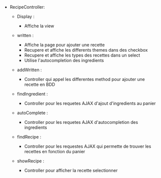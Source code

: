 - RecipeController:

  - Display :
    - Affiche la view

  - written :
    - Affiche la page pour ajouter une recette
    - Recupere et affiche les differents themes dans des checkbox
    - Recupere et affiche les types des recettes dans un select
    - Utilise l'autocompletion des ingredients

  - addWritten :
    - Controller qui appel les differentes method pour ajouter une recette en BDD

  - findIngredient :
    - Controller pour les requetes AJAX d'ajout d'ingredients au panier

  - autoComplete :
    - Controller  pour les requetes AJAX d'autocompletion des ingredients

  - findRecipe :
    - Controller pour les requestes AJAX qui permette de trouver les recettes en fonction du panier

  - showRecipe :
    - Controller pour afficher la recette selectionner 
